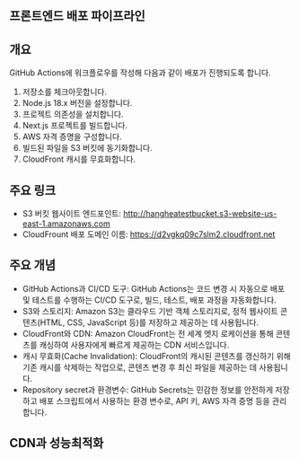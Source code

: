 ## 프론트엔드 배포 파이프라인

## 개요
GitHub Actions에 워크플로우를 작성해 다음과 같이 배포가 진행되도록 합니다.

1. 저장소를 체크아웃합니다.
2. Node.js 18.x 버전을 설정합니다.
3. 프로젝트 의존성을 설치합니다.
4. Next.js 프로젝트를 빌드합니다.
5. AWS 자격 증명을 구성합니다.
6. 빌드된 파일을 S3 버킷에 동기화합니다.
7. CloudFront 캐시를 무효화합니다.


## 주요 링크
- S3 버킷 웹사이트 엔드포인트: http://hangheatestbucket.s3-website-us-east-1.amazonaws.com
- CloudFrount 배포 도메인 이름: https://d2vgkq09c7slm2.cloudfront.net

## 주요 개념

- GitHub Actions과 CI/CD 도구: GitHub Actions는 코드 변경 시 자동으로 배포 및 테스트를 수행하는 CI/CD 도구로, 빌드, 테스트, 배포 과정을 자동화합니다.
- S3와 스토리지: Amazon S3는 클라우드 기반 객체 스토리지로, 정적 웹사이트 콘텐츠(HTML, CSS, JavaScript 등)를 저장하고 제공하는 데 사용됩니다.
- CloudFront와 CDN: Amazon CloudFront는 전 세계 엣지 로케이션을 통해 콘텐츠를 캐싱하여 사용자에게 빠르게 제공하는 CDN 서비스입니다.
- 캐시 무효화(Cache Invalidation): CloudFront의 캐시된 콘텐츠를 갱신하기 위해 기존 캐시를 삭제하는 작업으로, 콘텐츠 변경 후 최신 파일을 제공하는 데 사용됩니다.
- Repository secret과 환경변수: GitHub Secrets는 민감한 정보를 안전하게 저장하고 배포 스크립트에서 사용하는 환경 변수로, API 키, AWS 자격 증명 등을 관리합니다.


## CDN과 성능최적화
